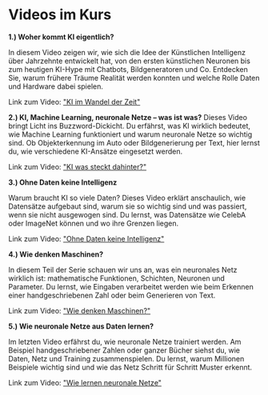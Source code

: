# Videos im Kurs

**1.) Woher kommt KI eigentlich?**

In diesem Video zeigen wir, wie sich die Idee der Künstlichen Intelligenz über Jahrzehnte entwickelt hat, von den ersten künstlichen Neuronen bis zum heutigen KI-Hype mit Chatbots, Bildgeneratoren und Co. Entdecken Sie, warum frühere Träume Realität werden konnten und welche Rolle Daten und Hardware dabei spielen.

Link zum Video: ["KI im Wandel der Zeit"](https://youtu.be/E6IWxe6qzN4)


**2.) KI, Machine Learning, neuronale Netze – was ist was?**
Dieses Video bringt Licht ins Buzzword-Dickicht. Du erfährst, was KI wirklich bedeutet, wie Machine Learning funktioniert und warum neuronale Netze so wichtig sind. Ob Objekterkennung im Auto oder Bildgenerierung per Text, hier lernst du, wie verschiedene KI-Ansätze eingesetzt werden.

Link zum Video: ["KI was steckt dahinter?"](https://youtu.be/hWMdAIl_Zqs)

 **3.) Ohne Daten keine Intelligenz**

Warum braucht KI so viele Daten? Dieses Video erklärt anschaulich, wie Datensätze aufgebaut sind, warum sie so wichtig sind und was passiert, wenn sie nicht ausgewogen sind. Du lernst, was Datensätze wie CelebA oder ImageNet können und wo ihre Grenzen liegen.

Link zum Video: ["Ohne Daten keine Intelligenz"](https://youtu.be/SL-_ixCJTss)

**4.) Wie denken Maschinen?**

In diesem Teil der Serie schauen wir uns an, was ein neuronales Netz wirklich ist: mathematische Funktionen, Schichten, Neuronen und Parameter. Du lernst, wie Eingaben verarbeitet werden wie beim Erkennen einer handgeschriebenen Zahl oder beim Generieren von Text.

Link zum Video: ["Wie denken Maschinen?"](https://youtu.be/kiJJPQ1lz0A)

**5.) Wie neuronale Netze aus Daten lernen?**

Im letzten Video erfährst du, wie neuronale Netze trainiert werden. Am Beispiel handgeschriebener Zahlen oder ganzer Bücher siehst du, wie Daten, Netz und Training zusammenspielen. Du lernst, warum Millionen Beispiele wichtig sind und wie das Netz Schritt für Schritt Muster erkennt.

Link zum Video: ["Wie lernen neuronale Netze"](https://youtu.be/jujU-Q2ZwsE)
